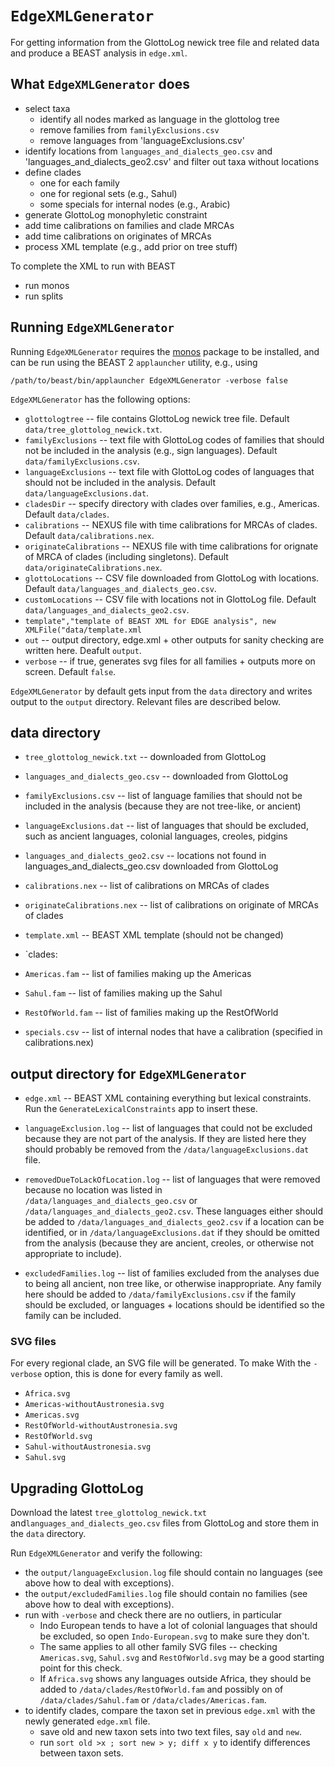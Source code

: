 # `EdgeXMLGenerator`

For getting information from the GlottoLog newick tree file and related data and produce a BEAST analysis in `edge.xml`.

## What `EdgeXMLGenerator` does

* select taxa
	* identify all nodes marked as language in the glottolog tree
	* remove families from `familyExclusions.csv`
	* remove languages from 'languageExclusions.csv'
* identify locations from `languages_and_dialects_geo.csv` and 'languages_and_dialects_geo2.csv' and filter out taxa without locations
* define clades
	* one for each family
	* one for regional sets (e.g., Sahul)
	* some specials for internal nodes (e.g., Arabic)
* generate GlottoLog monophyletic constraint		
* add time calibrations on families and clade MRCAs
* add time calibrations on originates of MRCAs
* process XML template (e.g., add prior on tree stuff)

To complete the XML to run with BEAST
* run monos
* run splits

## Running `EdgeXMLGenerator`

Running `EdgeXMLGenerator` requires the <a href="https://github.com/rbouckaert/monos">monos</a> package to be installed, and can be run using the BEAST 2 `applauncher` utility, e.g., using

    /path/to/beast/bin/applauncher EdgeXMLGenerator -verbose false

`EdgeXMLGenerator` has the following options:
* `glottologtree` -- file contains GlottoLog newick tree file. Default `data/tree_glottolog_newick.txt`.
* `familyExclusions` -- text file with GlottoLog codes of families that should not be included in the analysis (e.g., sign languages). Default `data/familyExclusions.csv`.
* `languageExclusions` -- text file with GlottoLog codes of languages that should not be included in the analysis. Default `data/languageExclusions.dat`.
* `cladesDir` -- specify directory with clades over families, e.g., Americas. Default `data/clades`.
* `calibrations` -- NEXUS file with time calibrations for MRCAs of clades. Default `data/calibrations.nex`.
* `originateCalibrations` -- NEXUS file with time calibrations for orignate of MRCA of clades (including singletons). Default `data/originateCalibrations.nex`.
* `glottoLocations` -- CSV file downloaded from GlottoLog with locations. Default `data/languages_and_dialects_geo.csv`.
* `customLocations` -- CSV file with locations not in GlottoLog file. Default `data/languages_and_dialects_geo2.csv`.
* `template","template of BEAST XML for EDGE analysis", new XMLFile("data/template.xml`
* `out` -- output directory, edge.xml + other outputs for sanity checking are written here. Deafult `output`.
* `verbose` -- if true, generates svg files for all families + outputs more on screen. Default `false`.


`EdgeXMLGenerator` by default gets input from the `data` directory and writes output to the `output` directory. Relevant files are described below.

## data directory

* `tree_glottolog_newick.txt` -- downloaded from GlottoLog
* `languages_and_dialects_geo.csv` -- downloaded from GlottoLog

* `familyExclusions.csv` -- list of language families that should not be included in the analysis (because they are not tree-like, or ancient)
* `languageExclusions.dat` -- list of languages that should be excluded, such as ancient languages, colonial languages, creoles, pidgins
* `languages_and_dialects_geo2.csv` -- locations not found in languages_and_dialects_geo.csv downloaded from GlottoLog

* `calibrations.nex` -- list of calibrations on MRCAs of clades
* `originateCalibrations.nex` -- list of calibrations on originate of MRCAs of clades

* `template.xml` -- BEAST XML template (should not be changed)

* `clades:
* `Americas.fam` -- list of families making up the Americas
* `Sahul.fam` -- list of families making up the Sahul
* `RestOfWorld.fam` -- list of families making up the RestOfWorld
* `specials.csv` -- list of internal nodes that have a calibration (specified in calibrations.nex)


## output directory for `EdgeXMLGenerator`

* `edge.xml` -- BEAST XML containing everything but lexical constraints. Run the `GenerateLexicalConstraints` app to insert these.

* `languageExclusion.log` -- list of languages that could not be excluded because they are not part of the analysis. If they are listed here they should probably be removed from the `/data/languageExclusions.dat` file.
* `removedDueToLackOfLocation.log` -- list of languages that were removed because no location was listed in `/data/languages_and_dialects_geo.csv` or `/data/languages_and_dialects_geo2.csv`. These languages either should be added to `/data/languages_and_dialects_geo2.csv` if a location can be identified, or in `/data/languageExclusions.dat` if they should be omitted from the analysis (because they are ancient, creoles, or otherwise not appropriate to include).
* `excludedFamilies.log` -- list of families excluded from the analyses due to being all ancient, non tree like, or otherwise inappropriate. Any family here should be added to `/data/familyExclusions.csv` if the family should be excluded, or languages + locations should be identified so the family can be included.


### SVG files
For every regional clade, an SVG file will be generated. To make
With the `-verbose` option, this is done for every family as well. 
* `Africa.svg`
* `Americas-withoutAustronesia.svg`
* `Americas.svg`
* `RestOfWorld-withoutAustronesia.svg`
* `RestOfWorld.svg`
* `Sahul-withoutAustronesia.svg`
* `Sahul.svg`

 

## Upgrading GlottoLog

Download the latest `tree_glottolog_newick.txt` and`languages_and_dialects_geo.csv` files from GlottoLog and store them in the `data` directory.

Run `EdgeXMLGenerator` and verify the following:

* the `output/languageExclusion.log` file should contain no languages (see above how to deal with exceptions).
* the `output/excludedFamilies.log` file should contain no families (see above how to deal with exceptions).
* run with `-verbose` and check there are no outliers, in particular
    * Indo European tends to have a lot of colonial languages that should be excluded, so open `Indo-European.svg` to make sure they don't.
    * The same applies to all other family SVG files -- checking `Americas.svg`, `Sahul.svg` and `RestOfWorld.svg` may be a good starting point for this check.
    * If `Africa.svg` shows any languages outside Africa, they should be added to `/data/clades/RestOfWorld.fam` and possibly on of `/data/clades/Sahul.fam` or `/data/clades/Americas.fam`.
* to identify clades, compare the taxon set in previous `edge.xml` with the newly generated `edge.xml` file.
	* save old and new taxon sets into two text files, say `old` and `new`.
	* run `sort old >x ; sort new > y; diff x y` to identify differences between taxon sets.
